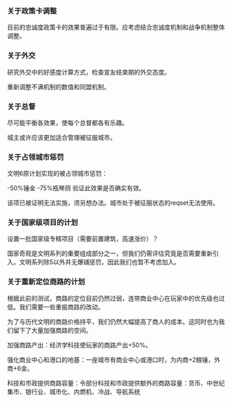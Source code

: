 ### 关于政策卡调整

目前的忠诚度政策卡的效果普遍过于有限。应考虑结合忠诚度机制和战争机制整体调整。

### 关于外交

研究外交中的好感度计算方式，检查宣友结束期的外交态度。

重新调整不满机制的数值和同盟机制。

### 关于总督

尽可能平衡各效果，使每个总督都各有乐趣。

城主或许应该更加适合管理被征服城市。

### 关于占领城市惩罚

文明6原计划实现的被占领城市惩罚：

-50%锤金 -75%瓶琴鸽 验证此效果是否确实有效。

该项已被证明无法实施，须另想办法。城市处于被征服状态的reqset无法使用。

### 关于国家级项目的计划

设置一批国家级专精项目（需要前置建筑，高速涨价）？

国家奇观是文明系列的重要组成部分之一，但我们仍需评估究竟是否需要重新引入。文明系列除5以外并无爆铺惩罚，因此我们也暂不考虑加入。

### 关于重新定位商路的计划

根据此前的测试，商路的定位目前仍然过弱，连带商业中心在玩家中的优先级也过低。我们需要一些重振商路的改动。

为了与历代文明的商路价格持平，我们仍然大幅提高了商人的成本。这同时也为我们留下了大量加强商路的空间。

加强商路产出：经济学科技使玩家的商路产出+50%。

强化商业中心和港口的地基：一座城市有商业中心或港口时，为内商+2粮锤，外商+6金。

科技和市政提供商路容量：令部分科技和市政提供额外的商路容量：货币、中世纪集市、银行业、城市化、内燃机、冷战、导航系统